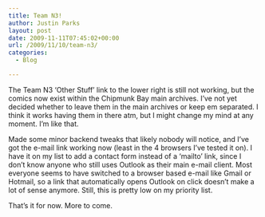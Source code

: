 ```yaml
---
title: Team N3!
author: Justin Parks
layout: post
date: 2009-11-11T07:45:02+00:00
url: /2009/11/10/team-n3/
categories:
  - Blog

---
```

The Team N3 &#8216;Other Stuff&#8217; link to the lower right is still not working, but the comics now exist within the Chipmunk Bay main archives. I&#8217;ve not yet decided whether to leave them in the main archives or keep em separated. I think it works having them in there atm, but I might change my mind at any moment. I&#8217;m like that.

Made some minor backend tweaks that likely nobody will notice, and I&#8217;ve got the e-mail link working now (least in the 4 browsers I&#8217;ve tested it on). I have it on my list to add a contact form instead of a &#8216;mailto&#8217; link, since I don&#8217;t know anyone who still uses Outlook as their main e-mail client. Most everyone seems to have switched to a browser based e-mail like Gmail or Hotmail, so a link that automatically opens Outlook on click doesn&#8217;t make a lot of sense anymore. Still, this is pretty low on my priority list.

That&#8217;s it for now. More to come.
